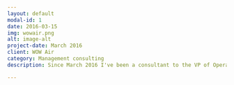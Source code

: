 ```yaml
---
layout: default
modal-id: 1
date: 2016-03-15
img: wowair.png
alt: image-alt
project-date: March 2016
client: WOW Air
category: Management consulting
description: Since March 2016 I've been a consultant to the VP of Operations at <a href="https://wowair.com">WOW air</a>. I've coached managers, worked with teams to adopt agile practices and worked on organizational development.

---
```

